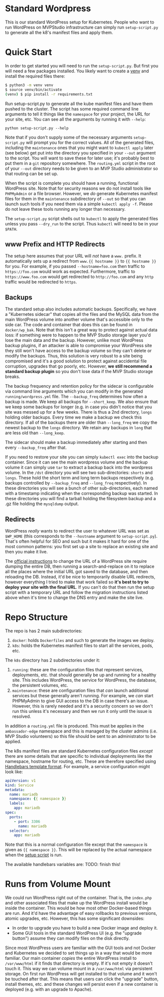 # Standard Wordpress

This is our standard WordPress setup for Kubernetes. People who want to run WordPress on MVPStudio infrastructure can
simply run `setup-script.py` to generate all the k8's manifest files and apply them.

# Quick Start

In order to get started you will need to run the `setup-script.py`. But first you will need a few packages installed.
You likely want to create a [venv](https://docs.python.org/3/tutorial/venv.html) and install the required files there:

```bash
$ python3 -m venv venv
$ source venv/bin/activate
(venv) $ pip install -r requirements.txt
```

Run setup-script.py to generate all the kube manifest files and have them pushed to the cluster. The script has some
required command line arguments to tell it things like the `namespace` for your project, the URL for your site, etc. You
can see all the arguments by running it with `--help`:

```
python setup-script.py --help
```

Note that if you don't supply some of the necessary arguments `setup-script.py` will prompt you for the correct values.
All of the generated files, including the `maintenance` ones that you might want to `kubectl apply` later (see below)
get put into the directory you specified in your `--out` argument to the script. You will want to save these for later
use; it's probably best to put them in a `git` repository somewhere. The `routing.yml` script in the root of your
`--out` directory needs to be given to an MVP Studio administrator so that routing can be set up.

When the script is complete you should have a running, functional WordPress site. Note that for security reasons we do
not install tools like `PHPMyAdmin` or a file browser. However, we _do_ generate Kubernetes manifest files for them in
the `maintenance` subdirectory of `--out` so that you can launch such tools if you need them via a simple `kubectl apply
-f`. Please do not leave these tools running any longer than necessary.

The `setup-script.py` script shells out to `kubectl` to apply the generated files unless you pass `--dry_run` to the
script. Thus `kubectl` will need to be in your `$PATH`.

## www Prefix and HTTP Redirects

The setup here assumes that your URL will _not_ have a `www.` prefix. It automatically sets up a redirect from `www.{{
hostname }}` to `{{ hostname }}` for you. For example, if you passed `--hostname=foo.com` then traffic to
`https://foo.com` would work as expected. Furthermore, traffic to `https://www.foo.com` would get redirected to
`http://foo.com` and any `http` traffic would be redirected to `https`.

## Backups

The standard setup also includes automatic backups. Specifically, we have a "Kubernetes sidecar" that copies all the
files and the MySQL data from the main WordPress volume into another volume that's accessible only to the side car. The
code and container that does this can be found in `docker/wp_bak`. Note that this isn't a great way to protect against
actual data loss: if something were to happen to the MVP Studio storage layer you'd lose the main data and the backup.
However, unlike most WordPress backup plugins, if an attacker is able to compromise your WordPress site they still won't
have access to the backup volume so they can't delete or modify the backups. Thus, this solution is very robust to a
site being compromised and it's a good solution to protect against accidental file corruption, upgrades that go poorly,
etc. However, **we still recommend a standard backup plugin** so you don't lose data if the MVP Studio storage breaks.

The backup frequency and retention policy for the sidecar is configurable via command line arguments which you can
modify in the generated `running/wordpress.yml` file. The `--backup_freq` determines how often a backup is made. We keep
all backups for `--short_keep`. We also ensure that we keep some backups for longer (e.g. in case you didn't notice that
you site was messed up for a few weeks. There is thus a 2nd directory, `longs` holding older backups. Every time we make
a backup we check this directory. If all of the backups there are older than `--long_freq` we copy the newest backup to
the `longs` directory. We retain any backups in `long` that are less old than `--long_keep`.

The sidecar should make a backup immediately after starting and then every `--backup_freq` after that.

If you need to restore your site you can simply `kubectl exec` into the backup container. Since it can see the main
wordpress volume and the backup volume it can simply use `tar` to extract a backup back into the wordpress volume. In
the `/dst` directory you will see two sub-directories: `shorts` and `longs`. These hold the short term and long term
backups respectively (e.g. backups controlled by `--backup_freq` and `--long_freq` respectively). In these directories
you will see a bunch of other sub-directories, each named with a timestamp indicating when the corresponding backup was
started. In these directories you will find a tarball holding the filesystem backup and a .gz file holding the
`mysqldump` output.

## Redirects

WordPress _really_ wants to redirect the user to whatever URL was set as `$WP_HOME` (this corresponds to the
`--hostname` argument to `setup-script.py`). That's often helpful for SEO and such but it makes it hard for one of the
most common patterns: you first set up a site to replace an existing site and then you make it live.

The [official instructions](https://wordpress.org/support/article/moving-wordpress/) to change the URL of a WordPress
site require dumping the entire DB, then running a search-and-replace on it to replace all the places where the initial
URL got saved to the database, and then reloading the DB. Instead, it'd be nice to temporarily disable URL redirects,
however everything I tried to make that work failed so **it's best to try to deploy your site with the final URL**. If
you can't do that then run the setup script with a temporary URL and follow the migration instructions listed above when
it's time to change the DNS entry and make the site live.

# Repo Structure

The repo is has 2 main subdirectories:

1. `docker`: holds `Dockerfiles` and such to generate the images we deploy.
2. `k8s`: holds the Kubernetes manifest files to start all the services, pods, etc.

The `k8s` directory has 2 subdirectories under it:

1. `running`: these are the configuration files that represent services, deployments, etc. that should generally be up
   and running for a healthy site. This includes WordPress, the service for WordPress, the database, the persistent
   volumes, etc.
2. `maintenance`: these are configuration files that _can_ launch additional services but these generally aren't
   running. For example, we _can_ start PHPMyAdmin to give GUI access to the DB in case there's an issue. However, this
   is rarely needed and it's a security concern so we don't run this unless it's necessary and then we run it only until
   the issue is resolved.

In addition a `routing.yml` file is produced. This must be applies in the `ambassador-edge` namespace and this is
managed by the cluster admins (i.e. MVP Studio volunteers) so this file should be sent to an administrator to be
applied.

The k8s manifest files are standard Kubernetes configuration files _except_ there are some details that are specific
to individual deployments like the namespace, hostname for routing, etc. These are therefore specified using [Handlebars
template format](https://handlebarsjs.com/). For example, a service configuration might look like:

```yaml
apiVersion: v1
kind: Service
metadata:
  name: mariadb
  namespace: {{ namespace }}
  labels:
    app: mariadb
spec:
  ports:
    - port: 3306
      name: mariadb
  selector:
    app: mariadb
```

Note that this is a normal configuration file except that the `namespace` is given as `{{ namespace }}`. This will be
replaced by the actual namespace when the [setup script](#setup-script.py) is run.

The available handlebars variables are:
TODO: finish this!

# Runs from Volume Mount

We could run WordPress right out of the container. That is, the `index.php` and other associated files that make up the
WordPress install would be inside the container. This would be how most other Docker-based things are run. And it'd have
the advantage of easy rollbacks to previous versions, atomic upgrades, etc. However, this has some significant
downsides:

* In order to upgrade you have to build a new Docker image and deploy it.
* Some GUI tools in the standard WordPress UI (e.g. the "upgrade button") assume they can modify files on the disk
  directly.

Since most WordPress users are familiar with the GUI tools and not Docker and Kubernetes we decided to set things up in
a way that would be more familiar. Our main container _copies_ the entire WordPress install to `/var/www/html` if it
finds that directory is empty. If it's not empty it doesn't touch it. This way we can volume mount in a `/var/www/html`
via persistent storage. On first run WordPress will get installed to that volume and it won't be touched after that.
This means that users can click the "upgrade" button, install themes, etc. and these changes will persist even if a new
container is deployed (e.g. with an upgrade to Apache).
